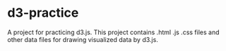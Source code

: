 d3-practice
===========

A project for practicing d3.js.
This project contains .html .js .css files and other data files for drawing visualized data by d3.js.
